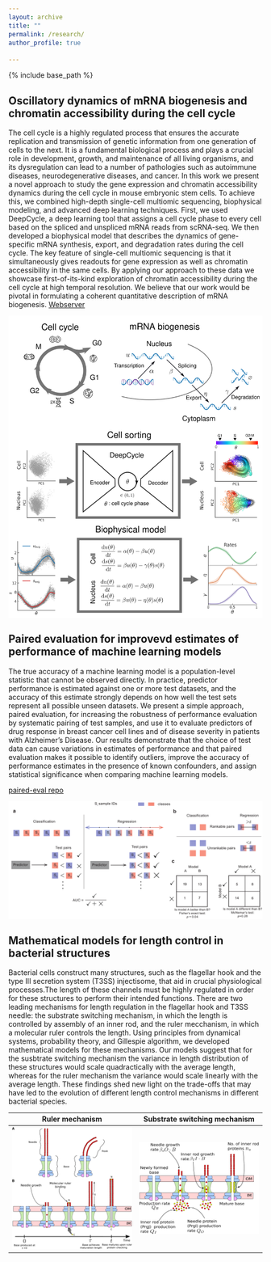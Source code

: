 ```yaml
---
layout: archive
title: ""
permalink: /research/
author_profile: true

---
```


{% include base_path %}

## Oscillatory dynamics of mRNA biogenesis and chromatin accessibility during the cell cycle

The cell cycle is a highly regulated process that ensures the accurate replication and transmission of genetic information from one generation of cells to the next. It is a fundamental biological process and plays a crucial role in development, growth, and maintenance of all living organisms, and its dysregulation can lead to a number of pathologies such as autoimmune diseases, neurodegenerative diseases, and cancer. In this work we present a novel approach to study the gene expression and chromatin accessibility dynamics during the cell cycle in mouse embryonic stem cells. To achieve this, we combined high-depth single-cell multiomic sequencing, biophysical modeling, and advanced deep learning techniques. First, we used DeepCycle, a deep learning tool that assigns a cell cycle phase to every cell based on the spliced and unspliced mRNA reads from scRNA-seq. We then developed a biophysical model that describes the dynamics of gene-specific mRNA synthesis, export, and degradation rates during the cell cycle. The key feature of single-cell multiomic sequencing is that it simultaneously gives readouts for gene expression as well as chromatin accessibility in the same cells. By applying our approach to these data we showcase first-of-its-kind exploration of chromatin accessibility during the cell cycle at high temporal resolution. We believe that our work would be pivotal in formulating a coherent quantitative description of mRNA biogenesis.
[Webserver](https://molina.igbmc.science/FourierCycle-Home.html)
<p align="center">
<img src="/files/fouriercc_schematic.png" 
        alt="Picture" 
        width="700" 
        style="display: block; margin: 0 auto" />
</p>

## Paired evaluation for improvevd estimates of performance of machine learning models

The true accuracy of a machine learning model is a population-level statistic that cannot be observed directly. In practice, predictor performance is estimated against one or more test datasets, and the accuracy of this estimate strongly depends on how well the test sets represent all possible unseen datasets. We present a simple approach, paired evaluation, for increasing the robustness of performance evaluation by systematic pairing of test samples, and use it to evaluate predictors of drug response in breast cancer cell lines and of disease severity in patients with Alzheimer’s Disease. Our results demonstrate that the choice of test data can cause variations in estimates of performance and that paired evaluation makes it possible to identify outliers, improve the accuracy of performance estimates in the presence of known confounders, and assign statistical significance when comparing machine learning models.

[paired-eval repo](https://github.com/labsyspharm/paired-eval)
<p align="center">
<img src="/files/lpocv_schematic.png" 
        alt="Picture" 
        width="800" 
        style="display: block; margin: 0 auto" />
</p>

## Mathematical models for length control in bacterial structures

Bacterial cells construct many structures, such as the flagellar hook and the type III secretion system (T3SS) injectisome, that aid in crucial physiological processes.The length of these channels must be highly regulated in order for these structures to perform their intended functions. There are two leading mechanisms for length regulation in the flagellar hook and T3SS needle: the substrate switching mechanism, in which the length is controlled by assembly of an inner rod, and the ruler mecchanism, in which a molecular ruler controls the length. Using principles from dynamical systems, probability theory, and Gillespie algorithm, we developed mathematical models for these mechanisms. Our models suggest that for the susbtrate switching mechanism the variance in length distribution of these structures would scale quadractically with the average length, whereas for the ruler mechanism the variance would scale linearly with the average length. These findings shed new light on the trade-offs that may have led to the evolution of different length control mechanisms in different bacterial species.

| Ruler mechanism | Substrate switching mechanism |
| :-----------------------------------------------------: | :---------------------------------------------: |
| <img src="/files/ruler_model.jpg" width="500"/> | <img src="/files/substrate_switching.png" width="500"/> |


